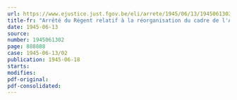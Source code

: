 ```yaml
---
url: https://www.ejustice.just.fgov.be/eli/arrete/1945/06/13/1945061302/justel
title-fr: "Arrêté du Régent relatif à la réorganisation du cadre de l'Administration générale civile du Ministère de la Défense Nationale"
date: 1945-06-13
source:
number: 1945061302
page: 888888
case: 1945-06-13/02
publication: 1945-06-18
starts:
modifies:
pdf-original:
pdf-consolidated:
---
```


